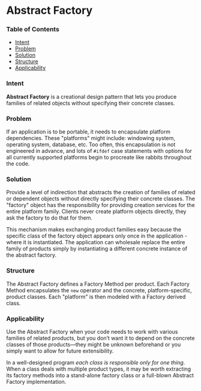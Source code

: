 # Abstract Factory

### Table of Contents

* [Intent](#intent)
* [Problem](#problem)
* [Solution](#solution)
* [Structure](#structure)
* [Applicability](#applicability)

### Intent
**Abstract Factory** is a creational design pattern that lets you produce families of related objects without specifying their concrete classes.

### Problem
If an application is to be portable, it needs to encapsulate platform dependencies. These "platforms" might include: windowing system, operating system, database, etc. Too often, this encapsulation is not engineered in advance, and lots of `#ifdef` case statements with options for all currently supported platforms begin to procreate like rabbits throughout the code.

### Solution
Provide a level of indirection that abstracts the creation of families of related or dependent objects without directly specifying their concrete classes. The "factory" object has the responsibility for providing creation services for the entire platform family. Clients never create platform objects directly, they ask the factory to do that for them.

This mechanism makes exchanging product families easy because the specific class of the factory object appears only once in the application - where it is instantiated. The application can wholesale replace the entire family of products simply by instantiating a different concrete instance of the abstract factory.

### Structure
The Abstract Factory defines a Factory Method per product. Each Factory Method encapsulates the `new` operator and the concrete, platform-specific, product classes. Each "platform" is then modeled with a Factory derived class.

### Applicability
Use the Abstract Factory when your code needs to work with various families of related products, but you don’t want it to depend on the concrete classes of those products—they might be unknown beforehand or you simply want to allow for future extensibility.

In a well-designed program *each class is responsible only for one thing*. When a class deals with multiple product types, it may be worth extracting its factory methods into a stand-alone factory class or a full-blown Abstract Factory implementation.
